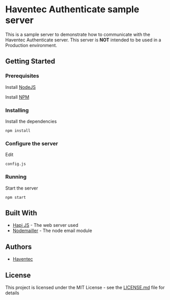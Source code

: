 # Haventec Authenticate sample server

This is a sample server to demonstrate how to communicate with the Haventec Authenticate server.
This server is **NOT** intended to be used in a Production environment.

## Getting Started

### Prerequisites

Install [NodeJS](https://nodejs.org)

Install [NPM](https://www.npmjs.com) 

### Installing

Install the dependencies
```
npm install
```

### Configure the server

Edit
 ```
 config.js
```

### Running

Start the server
```
npm start 
```

## Built With

* [Hapi JS](https://hapijs.com/) - The web server used
* [Nodemailler](https://nodemailer.com/about/) - The node email module

## Authors

* [Haventec](http://www.haventec.com/)

## License

This project is licensed under the MIT License - see the [LICENSE.md](LICENSE.md) file for details
